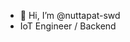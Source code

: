 - 👋 Hi, I’m @nuttapat-swd
- IoT Engineer / Backend
<!--START_SECTION:waka--><!--END_SECTION:waka-->
